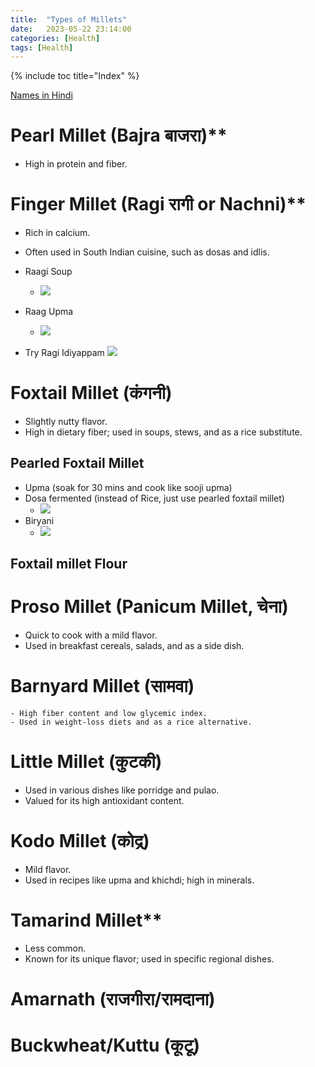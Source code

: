 ```yaml
---
title:  "Types of Millets"
date:   2023-05-22 23:14:00
categories: [Health]
tags: [Health]
---
```

{% include toc title="Index" %}

[Names in Hindi](https://www.dineshflourmills.com/blogs/recipes/hindi-names-of-millets)

# Pearl Millet (Bajra बाजरा)**
- High in protein and fiber.

# Finger Millet (Ragi रागी or Nachni)**
- Rich in calcium.
- Often used in South Indian cuisine, such as dosas and idlis.

- Raagi Soup
  - ![](https://youtu.be/j_WJGiSEN10?t=506)
- Raag Upma
  - ![](https://youtu.be/j_WJGiSEN10?t=670)
- Try Ragi Idiyappam
    ![](https://youtu.be/pQUhEqhkLYk?t=726)



# Foxtail Millet (कंगनी)
 - Slightly nutty flavor.
 - High in dietary fiber; used in soups, stews, and as a rice substitute.

## Pearled Foxtail Millet
- Upma (soak for 30 mins and cook like sooji upma)
- Dosa fermented (instead of Rice, just use pearled foxtail millet)
  - ![](https://www.youtube.com/watch?v=mPOL882IZNE)
- Biryani
  - ![](https://www.youtube.com/watch?v=okZAhS_3PG8)

## Foxtail millet Flour


# Proso Millet (Panicum Millet, चेना)
- Quick to cook with a mild flavor.
- Used in breakfast cereals, salads, and as a side dish.

# Barnyard Millet (सामवा)
    - High fiber content and low glycemic index.
    - Used in weight-loss diets and as a rice alternative.

# Little Millet (कुटकी)
- Used in various dishes like porridge and pulao.
- Valued for its high antioxidant content.

# Kodo Millet (कोद्र)
- Mild flavor.
- Used in recipes like upma and khichdi; high in minerals.

# Tamarind Millet**
- Less common.
- Known for its unique flavor; used in specific regional dishes.

# Amarnath (राजगीरा/रामदाना)

# Buckwheat/Kuttu (कूटू)